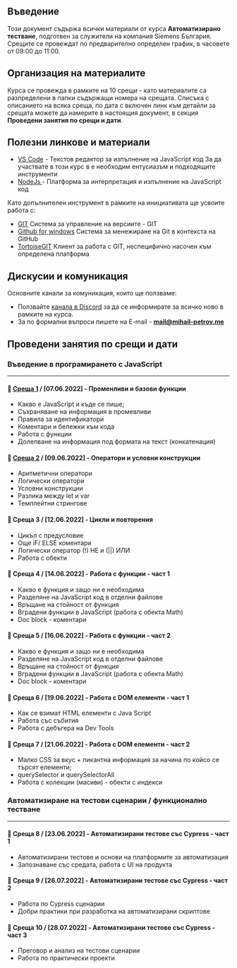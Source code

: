 ## Въведение
Този документ съдържа всички материали от курса **Автоматизирано тестване**, подготвен за служители на компания Siemens България. Срещите се провеждат по предварително определен график, в часовете от 09:00 до 11:00.  

## Организация на материалите
Курса се провежда в рамките на 10 срещи - като материалите са разпределени в папки съдържащи номера на срещата. Списъка с описанието на всяка среща, по дата с включен линк към детайли за срещата можете да намерите в настоящия документ, в секция **Проведени занятия по срещи и дати**.

## Полезни линкове и материали

- [VS Code](https://code.visualstudio.com/) - Текстов редактор за изпълнение на JavaScript код
За да участвате в този курс в е необходим ентусиазъм и подходящите инструменти 
- [NodeJs ](https://nodejs.org/en/) - Платформа за интерпретация и изпълнение на JavaScript код

Като допълнителен инструмент в рамките на инициативата ще усвоите работа с:
- [GIT](https://git-scm.com/download/win)  Система за управление на версиите - GIT
- [Github for windows](https://desktop.github.com/) Система за менежиране на Git в контекста на GitHub
- [TortoiseGIT](https://tortoisegit.org/) Клиент за работа с GIT, неспецифично насочен към определена платформа

## Дискусии и комуникация
Основните канали за комуникация, които ще ползваме:
- Ползвайте [канала в Discord](https://discord.gg/DPAtP5u57H) за да се информирате за всичко ново в рамките на курса. 
- За по формални въпроси пишете на E-mail - **mail@mihail-petrov.me**

## Проведени занятия по срещи и дати

### **Въведение в програмирането с JavaScript**
--- 

#### 🚀 [**Среща 1**](meet-01/README.md) / **[07.06.2022]** - Променливи и базови функции
- Какво е JavaScript и къде се пише;
- Съхраняване на информация в промевливи
- Правила за идентификатори
- Коментари и бележки към кода
- Работа с функции
- Долепване на информация под формата на текст (конкатенация)

#### 🚀 [**Среща 2**](meet-02/README.md) / **[09.06.2022]** - Оператори и условни конструкции
- Аритметични оператори
- Логически оператори
- Условни конструкции
- Разлика между let и var
- Темплейтни стрингове

<!-- #### 🚀 [**Среща 3**](meet-03/README.md) / **[12.06.2022]** - Цикли и повторения -->
#### 🚀 **Среща 3** / **[12.06.2022]** - Цикли и повторения
- Цикъл с предусловие
- Още iF/ ELSE коментари
- Логически оператор (!) НЕ и (||) ИЛИ
- Работа с обекти

<!-- #### 🚀 [**Среща 4**](meet-04/README.md) / **[14.06.2022]** - Работа с функции - част 1 -->
#### 🚀 **Среща 4** / **[14.06.2022]** - Работа с функции - част 1
- Какво е функция и защо ни е необходима
- Разделяне на JavaScript код в отделни файлове
- Връщане на стойност от функция
- Вградени функции в JavaScript (работа с обекта Math)
- Doc block - коментари

<!-- #### 🚀 [**Среща 5**](meet-05/README.md) / **[16.06.2022]** - Работа с функции - част 2 -->
#### 🚀 **Среща 5** / **[16.06.2022]** - Работа с функции - част 2
- Какво е функция и защо ни е необходима
- Разделяне на JavaScript код в отделни файлове
- Връщане на стойност от функция
- Вградени функции в JavaScript (работа с обекта Math)
- Doc block - коментари

<!-- #### 🚀 [**Среща 6**](meet-06/README.md) / **[19.06.2022]** - Работа с DOM елементи - част 1 -->
#### 🚀 **Среща 6** / **[19.06.2022]** - Работа с DOM елементи - част 1
- Как се взимат HTML елементи с Java Script
- Работа със събития
- Работа с дебъгера на Dev Tools

<!-- #### 🚀 [**Среща 7**](meet-07/README.md) / **[21.06.2022]** - Работа с DOM елементи - част 2 -->
#### 🚀 **Среща 7** / **[21.06.2022]** - Работа с DOM елементи - част 2
- Малко CSS за вкус + пикантна информация за начина по койсо се търсят елементи;
- querySelector и querySelectorAll 
- Работа с колекции (масиви) - обекти с индекси

### **Автоматизиране на тестови сценарии / функционално тестване**
--- 

<!-- #### 🚀 [**Среща 8**](meet-08/README.md) / **[23.06.2022]** - Автоматизирани тестове със Cypress - част 1  -->
#### 🚀 **Среща 8** / **[23.06.2022]** - Автоматизирани тестове със Cypress - част 1 
- Автоматизирани тестове и основи на платформите за автоматизация
- Запознаване със средата, работа с UI на продукта

<!-- #### 🚀 [**Среща 9**](meet-09/README.md) / **[26.07.2022]** - Автоматизирани тестове със Cypress - част 2 -->
#### 🚀 **Среща 9** / **[26.07.2022]** - Автоматизирани тестове със Cypress - част 2
- Работа по Cypress сценарии
- Добри практики при разработка на автоматизирани скриптове

<!-- #### 🚀 [**Среща 10**](meet-10/README.md) / **[28.07.2022]** - Автоматизирани тестове със Cypress - част 3 -->
#### 🚀 **Среща 10** / **[28.07.2022]** - Автоматизирани тестове със Cypress - част 3
- Преговор и анализ на тестови сценарии
- Работа по практически проекти